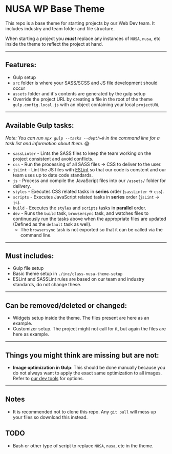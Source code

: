 # NUSA WP Base Theme

This repo is a base theme for starting projects by our Web Dev team. It includes industry and team folder and file structure.

When starting a project you ***must*** replace any instances of `NUSA`, `nusa`, etc inside the theme to reflect the project at hand.

---

## Features:
- Gulp setup
- `src` folder is where your SASS/SCSS and JS file development should occur
- `assets` folder and it's contents are generated by the gulp setup
- Override the project URL by creating a file in the root of the theme `gulp.config.local.js` with an object containing your local `projectURL`

---

## Available Gulp tasks:
*Note: You can run `npx gulp --tasks --depth=0` in the command line for a task list and information about them.* :scream:

- `sassLinter` - Lints the SASS files to keep the team working on the project consistent and avoid conflicts.
- `css` - Run the processing of all SASS files -> CSS to deliver to the user.
- `jsLint` - Lint the JS files with [ESLint](https://eslint.org/) so that our code is constent and our team uses up to date code standards.
- `js` - Process and compile the JavaScript files into our `/assets/` folder for delivery.
- `styles` - Executes CSS related tasks in **series** order (`sassLinter` -> `css`).
- `scripts` - Executes JavaScript related tasks in **series** order (`jsLint` -> `js`).
- `build` - Executes the `styles` and `scripts` tasks in **parallel** order.
- `dev` - Runs the `build` task, `browsersync` task, and watches files to continuously run the tasks above when the appropriate files are updated (Defined as the `default` task as well).
  - The `browsersync` task is not exported so that it can be called via the command line.


---

## Must includes:
- Gulp file setup
- Basic theme setup in `./inc/class-nusa-theme-setup`
- ESLint and SASSLint rules are based on our team and industry standards, do not change these.

---

## Can be removed/deleted or changed:
- Widgets setup inside the theme. The files present are here as an example.
- Customizer setup. The project might not call for it, but again the files are here as example.

---

## Things you might think are missing but are not:
- **Image optimization in Gulp**: This should be done manually because you do not always want to apply the exact same optimization to all images. Refer to [our dev tools](https://github.com/NationalUniversitySystem/nusa-dev-tools#image-compression) for options.

---

## Notes
- It is recommended not to clone this repo. Any `git pull` will mess up your files so download this instead.

## TODO
- Bash or other type of script to replace `NUSA`, `nusa`, etc in the theme.
